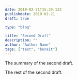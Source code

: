 ```yaml
---
date: 2019-02-21T15:39:13Z
publishdate: 2019-02-21
draft: true

type: "blog"

title: "Second Draft"
description: ""
author: "Author Name"
tags: ["test", "bunait"]
---
```



The summary of the second draft.
<!--more-->
The rest of the second draft.
